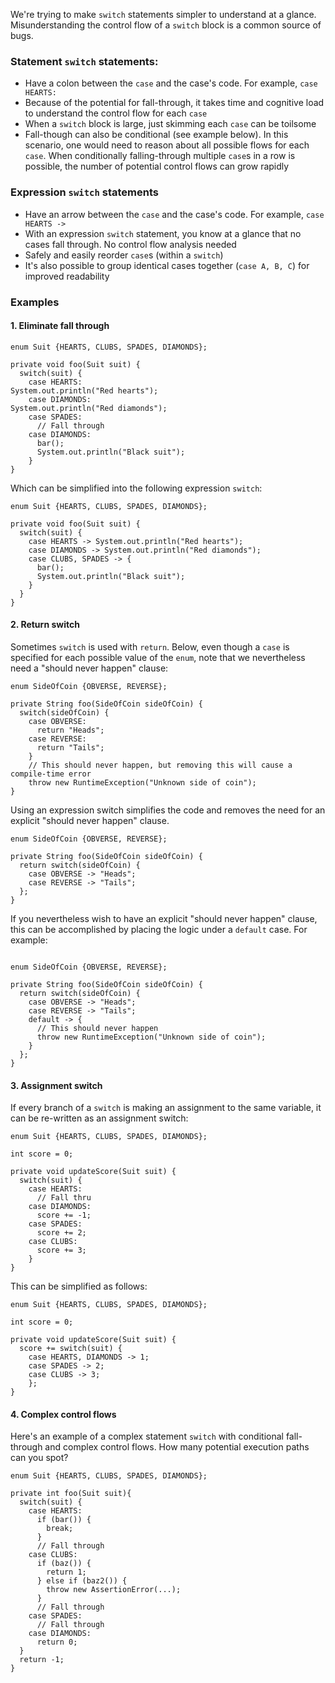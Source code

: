 We're trying to make `switch` statements simpler to understand at a glance.
Misunderstanding the control flow of a `switch` block is a common source of
bugs.

### Statement `switch` statements:

*   Have a colon between the `case` and the case's code. For example, `case
    HEARTS:`
*   Because of the potential for fall-through, it takes time and cognitive load
    to understand the control flow for each `case`
*   When a `switch` block is large, just skimming each `case` can be toilsome
*   Fall-though can also be conditional (see example below). In this scenario,
    one would need to reason about all possible flows for each `case`. When
    conditionally falling-through multiple `case`s in a row is possible, the
    number of potential control flows can grow rapidly

### Expression `switch` statements

*   Have an arrow between the `case` and the case's code. For example, `case
    HEARTS ->`
*   With an expression `switch` statement, you know at a glance that no cases
    fall through. No control flow analysis needed
*   Safely and easily reorder `case`s (within a `switch`)
*   It's also possible to group identical cases together (`case A, B, C`) for
    improved readability

### Examples

#### 1. Eliminate fall through

``` {.bad}
enum Suit {HEARTS, CLUBS, SPADES, DIAMONDS};

private void foo(Suit suit) {
  switch(suit) {
    case HEARTS:
System.out.println("Red hearts");
    case DIAMONDS:
System.out.println("Red diamonds");
    case SPADES:
      // Fall through
    case DIAMONDS:
      bar();
      System.out.println("Black suit");
    }
}
```

Which can be simplified into the following expression `switch`:

``` {.good}
enum Suit {HEARTS, CLUBS, SPADES, DIAMONDS};

private void foo(Suit suit) {
  switch(suit) {
    case HEARTS -> System.out.println("Red hearts");
    case DIAMONDS -> System.out.println("Red diamonds");
    case CLUBS, SPADES -> {
      bar();
      System.out.println("Black suit");
    }
  }
}
```

#### 2. Return switch

Sometimes `switch` is used with `return`. Below, even though a `case` is
specified for each possible value of the `enum`, note that we nevertheless need
a "should never happen" clause:

``` {.bad}
enum SideOfCoin {OBVERSE, REVERSE};

private String foo(SideOfCoin sideOfCoin) {
  switch(sideOfCoin) {
    case OBVERSE:
      return "Heads";
    case REVERSE:
      return "Tails";
    }
    // This should never happen, but removing this will cause a compile-time error
    throw new RuntimeException("Unknown side of coin");
}
```

Using an expression switch simplifies the code and removes the need for an
explicit "should never happen" clause.

```
enum SideOfCoin {OBVERSE, REVERSE};

private String foo(SideOfCoin sideOfCoin) {
  return switch(sideOfCoin) {
    case OBVERSE -> "Heads";
    case REVERSE -> "Tails";
  };
}
```

If you nevertheless wish to have an explicit "should never happen" clause, this
can be accomplished by placing the logic under a `default` case. For example:

```

enum SideOfCoin {OBVERSE, REVERSE};

private String foo(SideOfCoin sideOfCoin) {
  return switch(sideOfCoin) {
    case OBVERSE -> "Heads";
    case REVERSE -> "Tails";
    default -> {
      // This should never happen
      throw new RuntimeException("Unknown side of coin");
    }
  };
}
```

#### 3. Assignment switch

If every branch of a `switch` is making an assignment to the same variable, it
can be re-written as an assignment switch:

``` {.bad}
enum Suit {HEARTS, CLUBS, SPADES, DIAMONDS};

int score = 0;

private void updateScore(Suit suit) {
  switch(suit) {
    case HEARTS:
      // Fall thru
    case DIAMONDS:
      score += -1;
    case SPADES:
      score += 2;
    case CLUBS:
      score += 3;
    }
}
```

This can be simplified as follows:

```
enum Suit {HEARTS, CLUBS, SPADES, DIAMONDS};

int score = 0;

private void updateScore(Suit suit) {
  score += switch(suit) {
    case HEARTS, DIAMONDS -> 1;
    case SPADES -> 2;
    case CLUBS -> 3;
    };
}
```

#### 4. Complex control flows

Here's an example of a complex statement `switch` with conditional fall-through
and complex control flows. How many potential execution paths can you spot?

``` {.bad}
enum Suit {HEARTS, CLUBS, SPADES, DIAMONDS};

private int foo(Suit suit){
  switch(suit) {
    case HEARTS:
      if (bar()) {
        break;
      }
      // Fall through
    case CLUBS:
      if (baz()) {
        return 1;
      } else if (baz2()) {
        throw new AssertionError(...);
      }
      // Fall through
    case SPADES:
      // Fall through
    case DIAMONDS:
      return 0;
  }
  return -1;
}
```
